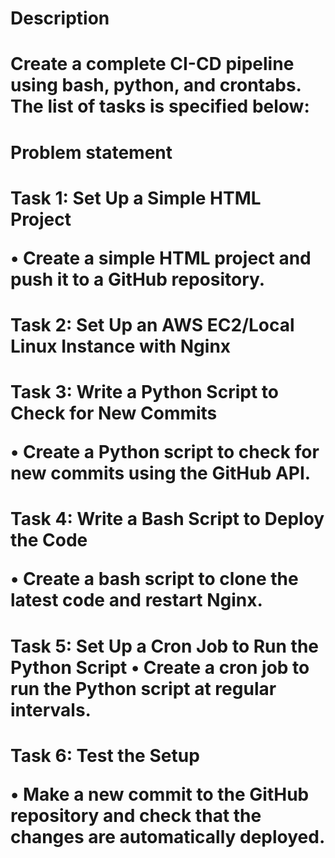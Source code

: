 <h1> Description <h1>
Create a complete CI-CD pipeline using bash, python, and crontabs. The list of tasks is specified below: 
<h1> Problem statement <h1>
Task 1: Set Up a Simple HTML Project  

•	Create a simple HTML project and push it to a GitHub repository. 

<h1> Task 2: Set Up an AWS EC2/Local Linux Instance with Nginx

<h1> Task 3: Write a Python Script to Check for New Commits

•	Create a Python script to check for new commits using the GitHub API.

<h1> Task 4: Write a Bash Script to Deploy the Code

•	Create a bash script to clone the latest code and restart Nginx.

<h1> Task 5: Set Up a Cron Job to Run the Python Script
•	Create a cron job to run the Python script at regular intervals.

<h1> Task 6: Test the Setup
  
•	Make a new commit to the GitHub repository and check that the changes are automatically deployed. 
